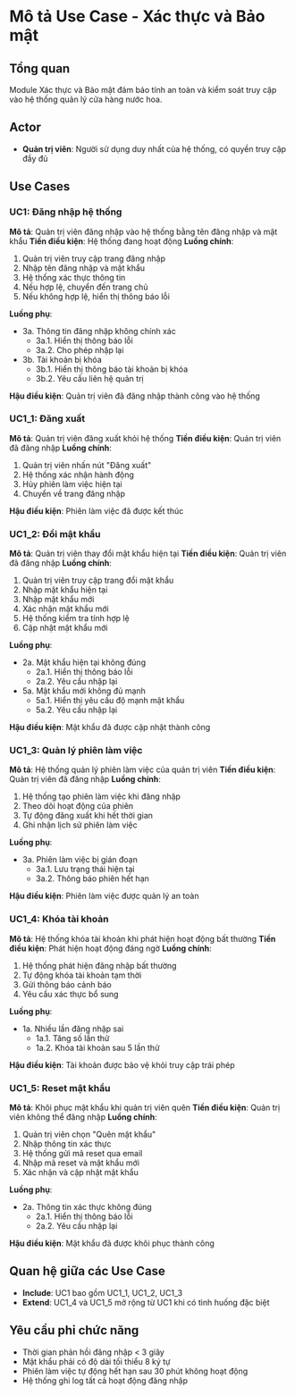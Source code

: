 # Mô tả Use Case - Xác thực và Bảo mật

## Tổng quan
Module Xác thực và Bảo mật đảm bảo tính an toàn và kiểm soát truy cập vào hệ thống quản lý cửa hàng nước hoa.

## Actor
- **Quản trị viên**: Người sử dụng duy nhất của hệ thống, có quyền truy cập đầy đủ

## Use Cases

### UC1: Đăng nhập hệ thống
**Mô tả**: Quản trị viên đăng nhập vào hệ thống bằng tên đăng nhập và mật khẩu
**Tiền điều kiện**: Hệ thống đang hoạt động
**Luồng chính**:
1. Quản trị viên truy cập trang đăng nhập
2. Nhập tên đăng nhập và mật khẩu
3. Hệ thống xác thực thông tin
4. Nếu hợp lệ, chuyển đến trang chủ
5. Nếu không hợp lệ, hiển thị thông báo lỗi

**Luồng phụ**:
- 3a. Thông tin đăng nhập không chính xác
  - 3a.1. Hiển thị thông báo lỗi
  - 3a.2. Cho phép nhập lại
- 3b. Tài khoản bị khóa
  - 3b.1. Hiển thị thông báo tài khoản bị khóa
  - 3b.2. Yêu cầu liên hệ quản trị

**Hậu điều kiện**: Quản trị viên đã đăng nhập thành công vào hệ thống

### UC1_1: Đăng xuất
**Mô tả**: Quản trị viên đăng xuất khỏi hệ thống
**Tiền điều kiện**: Quản trị viên đã đăng nhập
**Luồng chính**:
1. Quản trị viên nhấn nút "Đăng xuất"
2. Hệ thống xác nhận hành động
3. Hủy phiên làm việc hiện tại
4. Chuyển về trang đăng nhập

**Hậu điều kiện**: Phiên làm việc đã được kết thúc

### UC1_2: Đổi mật khẩu
**Mô tả**: Quản trị viên thay đổi mật khẩu hiện tại
**Tiền điều kiện**: Quản trị viên đã đăng nhập
**Luồng chính**:
1. Quản trị viên truy cập trang đổi mật khẩu
2. Nhập mật khẩu hiện tại
3. Nhập mật khẩu mới
4. Xác nhận mật khẩu mới
5. Hệ thống kiểm tra tính hợp lệ
6. Cập nhật mật khẩu mới

**Luồng phụ**:
- 2a. Mật khẩu hiện tại không đúng
  - 2a.1. Hiển thị thông báo lỗi
  - 2a.2. Yêu cầu nhập lại
- 5a. Mật khẩu mới không đủ mạnh
  - 5a.1. Hiển thị yêu cầu độ mạnh mật khẩu
  - 5a.2. Yêu cầu nhập lại

**Hậu điều kiện**: Mật khẩu đã được cập nhật thành công

### UC1_3: Quản lý phiên làm việc
**Mô tả**: Hệ thống quản lý phiên làm việc của quản trị viên
**Tiền điều kiện**: Quản trị viên đã đăng nhập
**Luồng chính**:
1. Hệ thống tạo phiên làm việc khi đăng nhập
2. Theo dõi hoạt động của phiên
3. Tự động đăng xuất khi hết thời gian
4. Ghi nhận lịch sử phiên làm việc

**Luồng phụ**:
- 3a. Phiên làm việc bị gián đoạn
  - 3a.1. Lưu trạng thái hiện tại
  - 3a.2. Thông báo phiên hết hạn

**Hậu điều kiện**: Phiên làm việc được quản lý an toàn

### UC1_4: Khóa tài khoản
**Mô tả**: Hệ thống khóa tài khoản khi phát hiện hoạt động bất thường
**Tiền điều kiện**: Phát hiện hoạt động đáng ngờ
**Luồng chính**:
1. Hệ thống phát hiện đăng nhập bất thường
2. Tự động khóa tài khoản tạm thời
3. Gửi thông báo cảnh báo
4. Yêu cầu xác thực bổ sung

**Luồng phụ**:
- 1a. Nhiều lần đăng nhập sai
  - 1a.1. Tăng số lần thử
  - 1a.2. Khóa tài khoản sau 5 lần thử

**Hậu điều kiện**: Tài khoản được bảo vệ khỏi truy cập trái phép

### UC1_5: Reset mật khẩu
**Mô tả**: Khôi phục mật khẩu khi quản trị viên quên
**Tiền điều kiện**: Quản trị viên không thể đăng nhập
**Luồng chính**:
1. Quản trị viên chọn "Quên mật khẩu"
2. Nhập thông tin xác thực
3. Hệ thống gửi mã reset qua email
4. Nhập mã reset và mật khẩu mới
5. Xác nhận và cập nhật mật khẩu

**Luồng phụ**:
- 2a. Thông tin xác thực không đúng
  - 2a.1. Hiển thị thông báo lỗi
  - 2a.2. Yêu cầu nhập lại

**Hậu điều kiện**: Mật khẩu đã được khôi phục thành công

## Quan hệ giữa các Use Case
- **Include**: UC1 bao gồm UC1_1, UC1_2, UC1_3
- **Extend**: UC1_4 và UC1_5 mở rộng từ UC1 khi có tình huống đặc biệt

## Yêu cầu phi chức năng
- Thời gian phản hồi đăng nhập < 3 giây
- Mật khẩu phải có độ dài tối thiểu 8 ký tự
- Phiên làm việc tự động hết hạn sau 30 phút không hoạt động
- Hệ thống ghi log tất cả hoạt động đăng nhập

